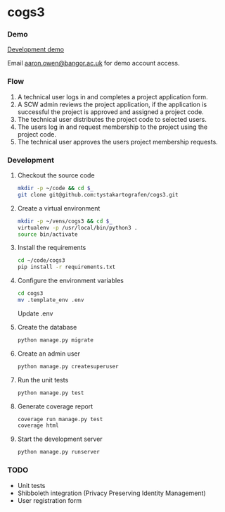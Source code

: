 # cogs3

### Demo

[Development demo](http://safe-ridge-12092.herokuapp.com/accounts/login/)

Email aaron.owen@bangor.ac.uk for demo account access.

### Flow

1. A technical user logs in and completes a project application form. 
2. A SCW admin reviews the project application, if the application is successful the project is approved and assigned a project code.
3. The technical user distributes the project code to selected users.
4. The users log in and request membership to the project using the project code.
5. The technical user approves the users project membership requests.


### Development

1. Checkout the source code

	```sh
	mkdir -p ~/code && cd $_
	git clone git@github.com:tystakartografen/cogs3.git
	```

2. Create a virtual environment

	```sh
	mkdir -p ~/vens/cogs3 && cd $_
	virtualenv -p /usr/local/bin/python3 .
	source bin/activate
	```

3. Install the requirements

	```sh
	cd ~/code/cogs3
	pip install -r requirements.txt
	```

4. Configure the environment variables ​

	```sh
	cd cogs3
	mv .template_env .env
	```

	Update .env

6. Create the database

	```sh
	python manage.py migrate
	```

5. Create an admin user

	```sh
	python manage.py createsuperuser
	```

6. Run the unit tests

	```sh
	python manage.py test
	```

7. Generate coverage report

	```sh
	coverage run manage.py test
	coverage html
	```

8. Start the development server

	```sh
	python manage.py runserver
	```


### TODO

- Unit tests
- Shibboleth integration (Privacy Preserving Identity Management)
- User registration form

